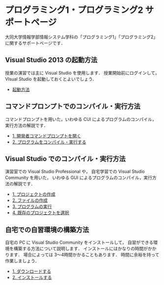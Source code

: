 # プログラミング1・プログラミング2 サポートページ

大同大学情報学部情報システム学科の「プログラミング1」「プログラミング2」に関するサポートページです．

## Visual Studio 2013 の起動方法

授業の演習では主に Visual Studio を使用します．
授業開始前にログインして，VIsual Studio を起動しておくとよいでしょう．

- [起動方法](LaunchVisualStudio.md)

## コマンドプロンプトでのコンパイル・実行方法

コマンドプロンプトを用いた，いわゆる CUI によるプログラムのコンパイル，実行方法の解説です．

- [1. 開発者コマンドプロンプトを開く](LaunchPrompt.md)
- [2. プログラムをコンパイル・実行する](RunProgramOnPrompt.md)

## Visual Studio でのコンパイル・実行方法

演習室での Visual Studio Professional や，
自宅学習での Visual Studio Community を用いた，
いわゆる GUI によるプログラムのコンパイル，実行方法の解説です．

- [1. プロジェクトの作成](CreateProject.md)
- [2. ファイルの作成](WriteProgram.md)
- [3. プログラムの実行](RunProgramOnVS.md)
- [4. 既存のプロジェクトを選択](SelectProject)

## 自宅での自習環境の構築方法

自宅の PC に Visual Studio Community をインストールして，
自習ができる環境を構築する方法について説明します．
インストールにはかなりの時間がかかります．
場合によっては 3〜4時間かかることもあります．
時間に余裕を持って作業しましょう．

- [1. ダウンロードする](DownloadVSC)
- [2. インストールする](InstallVSC)
